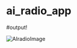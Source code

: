 # ai_radio_app

#output!

![AIradioImage](https://user-images.githubusercontent.com/85054204/196020723-4acf189d-7999-4e03-9536-dcc6dd9783d0.jpeg)
